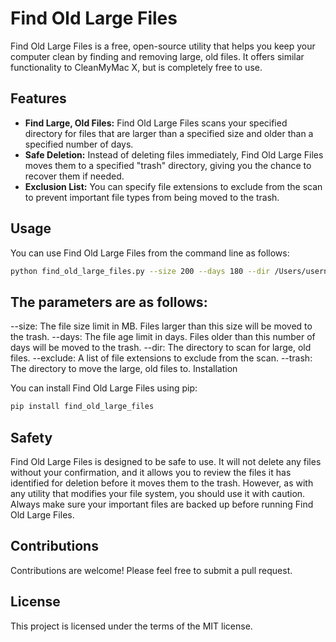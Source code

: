 # Find Old Large Files

Find Old Large Files is a free, open-source utility that helps you keep your computer clean by finding and removing large, old files. It offers similar functionality to CleanMyMac X, but is completely free to use.

## Features

- **Find Large, Old Files:** Find Old Large Files scans your specified directory for files that are larger than a specified size and older than a specified number of days.
- **Safe Deletion:** Instead of deleting files immediately, Find Old Large Files moves them to a specified "trash" directory, giving you the chance to recover them if needed.
- **Exclusion List:** You can specify file extensions to exclude from the scan to prevent important file types from being moved to the trash.

## Usage

You can use Find Old Large Files from the command line as follows:

```bash
python find_old_large_files.py --size 200 --days 180 --dir /Users/username/Documents --exclude .pdf .docx --trash /Users/username/trash
```
## The parameters are as follows:

--size: The file size limit in MB. Files larger than this size will be moved to the trash.
--days: The file age limit in days. Files older than this number of days will be moved to the trash.
--dir: The directory to scan for large, old files.
--exclude: A list of file extensions to exclude from the scan.
--trash: The directory to move the large, old files to.
Installation

You can install Find Old Large Files using pip:

```bash
pip install find_old_large_files
```

## Safety

Find Old Large Files is designed to be safe to use. It will not delete any files without your confirmation, and it allows you to review the files it has identified for deletion before it moves them to the trash. However, as with any utility that modifies your file system, you should use it with caution. Always make sure your important files are backed up before running Find Old Large Files.

## Contributions

Contributions are welcome! Please feel free to submit a pull request.

## License

This project is licensed under the terms of the MIT license.